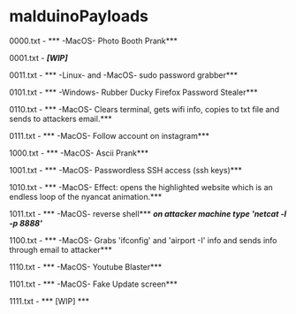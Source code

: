 # malduinoPayloads

0000.txt - *** -MacOS- Photo Booth Prank***

0001.txt - ***[WIP]***

0011.txt - *** -Linux- and -MacOS- sudo password grabber***

0101.txt - *** -Windows- Rubber Ducky Firefox Password Stealer***

0110.txt - *** -MacOS- Clears terminal, gets wifi info, copies to txt file and sends to attackers email.***

0111.txt - *** -MacOS- Follow account on instagram***

1000.txt - *** -MacOS- Ascii Prank***

1001.txt - *** -MacOS- Passwordless SSH access (ssh keys)***

1010.txt - *** -MacOS- Effect: opens the highlighted website which is an endless loop of the nyancat 	   animation.***

1011.txt - *** -MacOS- reverse shell*** ***on attacker machine type 'netcat -l -p 8888'***

1100.txt - *** -MacOS- Grabs 'ifconfig' and 'airport -I' info and sends info through email to attacker***

1110.txt - *** -MacOS- Youtube Blaster***

1101.txt - *** -MacOS- Fake Update screen***

1111.txt - *** [WIP] ***
